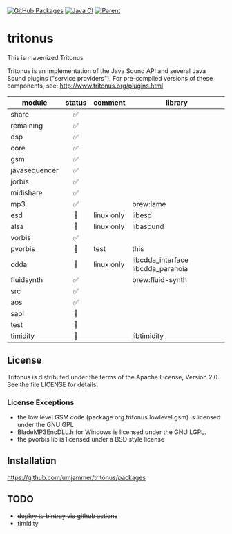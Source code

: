 [![GitHub Packages](https://github.com/umjammer/tritonus/actions/workflows/maven-publish.yml/badge.svg)](https://github.com/umjammer/tritonus/actions/workflows/maven-publish.yml) [![Java CI](https://github.com/umjammer/tritonus/actions/workflows/maven.yml/badge.svg)](https://github.com/umjammer/tritonus/actions) [![Parent](https://img.shields.io/badge/Parent-vavi--sound--sandbox-pink)](https://github.com/umjammer/vavi-sound-sandbox)

# tritonus

This is mavenized Tritonus

Tritonus is an implementation of the Java Sound API and several 
Java Sound plugins ("service providers"). For pre-compiled
versions of these components, see: 
http://www.tritonus.org/plugins.html

| module        | status | comment | library |
|---------------|:------:|---------|---------|
| share         | ✅    |         | |
| remaining     | ✅    |         | |
| dsp           | ✅    |         | |
| core          | ✅    |         | |
| gsm           | ✅    |         | |
| javasequencer | ✅    |         | |
| jorbis        | ✅    |         | |
| midishare     | ✅    |         | |
| mp3           | ✅    |         | brew:lame |
| esd           | 🚫    | linux only | libesd |
| alsa          | 🚫    | linux only | libasound |
| vorbis        | ✅    |         | | brew:libvorbis |
| pvorbis       | 🚧    | test | this |
| cdda          | 🚫    | linux only | libcdda_interface libcdda_paranoia |
| fluidsynth    | ✅    |         | brew:fluid-synth |
| src           | ✅    |         | |
| aos           | ✅    |         | |
| saol          | 🚧    |         | |
| test          | 🚧    |         | |
| timidity      | 🚧    |         | [libtimidity](https://github.com/sezero/libtimidity) |


## License

Tritonus is distributed under the terms of the Apache License,
Version 2.0. See the file LICENSE for details.

### License Exceptions

- the low level GSM code (package org.tritonus.lowlevel.gsm)
  is licensed under the GNU GPL
- BladeMP3EncDLL.h for Windows is licensed under the GNU LGPL.
- the pvorbis lib is licensed under a BSD style license

## Installation

https://github.com/umjammer/tritonus/packages

## TODO

 * ~~deploy to bintray via github actions~~
 * timidity
